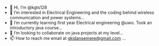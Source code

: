 - 👋 Hi, I’m @kgts128
- 👀 I’m interested in Electrical Engineering and the coding behind wireless communication and power systems...
- 🌱 I’m currently learning first year Electrical engineering @uwo. Took an introductory java course...
- 💞️ I’m looking to collaborate on java projects at my level...
- 📫 How to reach me email at gkidansemere@gmail.com ...

<!---
kgts128/kgts128 is a ✨ special ✨ repository because its `README.md` (this file) appears on your GitHub profile.
You can click the Preview link to take a look at your changes.
--->
